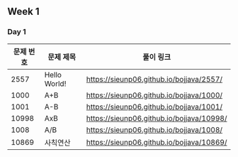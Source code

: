 ## Week 1
### Day 1
|문제 번호|문제 제목|풀이 링크|
|--|--|--|
|2557|Hello World!|https://sieunp06.github.io/bojjava/2557/|
|1000|A+B|https://sieunp06.github.io/bojjava/1000/|
|1001|A-B|https://sieunp06.github.io/bojjava/1001/|
|10998|AxB|https://sieunp06.github.io/bojjava/10998/|
|1008|A/B|https://sieunp06.github.io/bojjava/1008/|
|10869|사칙연산|https://sieunp06.github.io/bojjava/10869/|